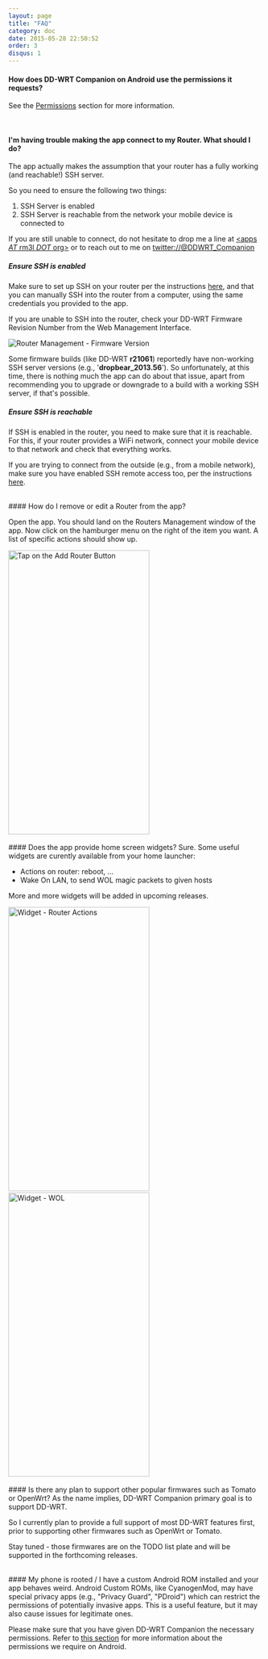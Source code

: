 ```yaml
---
layout: page
title: "FAQ"
category: doc
date: 2015-05-28 22:50:52
order: 3
disqus: 1
---
```


<script>
  (function (w,i,d,g,e,t,s) {w[d] = w[d]||[];t= i.createElement(g);
    t.async=1;t.src=e;s=i.getElementsByTagName(g)[0];s.parentNode.insertBefore(t, s);
  })(window, document, '_gscq','script','//widgets.getsitecontrol.com/59849/script.js');
</script>

<!-- Begin Cookie Consent plugin by Silktide - http://silktide.com/cookieconsent -->
<script type="text/javascript">
    window.cookieconsent_options = {"message":"This website uses cookies to ensure you get the best experience on our website","dismiss":"Got it!","learnMore":"More info","link":null,"theme":"dark-top"};
</script>

<script type="text/javascript" src="//s3.amazonaws.com/cc.silktide.com/cookieconsent.latest.min.js"></script>
<!-- End Cookie Consent plugin -->
<!-- 
<script type="text/javascript">
    window.doorbellOptions = {
        appKey: 'f6ciDeNxz1cbW2TSirLv5hn5btBo353HB6xTkaTvJOCDW5JlJtB1dpkaaGGg6Alb'
    };
    (function(d, t) {
        var g = d.createElement(t);g.id = 'doorbellScript';g.type = 'text/javascript';g.async = true;g.src = 'https://embed.doorbell.io/button/1824?t='+(new Date().getTime());(d.getElementsByTagName('head')[0]||d.getElementsByTagName('body')[0]).appendChild(g);
    }(document, 'script'));
</script> -->

#### How does DD-WRT Companion on Android use the permissions it requests?
See the <a href="/android/permissions.html">Permissions</a> section for more information.

<br/>

#### I'm having trouble making the app connect to my Router. What should I do?

The app actually makes the assumption that your router has a fully working (and reachable!) SSH server.

So you need to ensure the following two things:
<ol>
<li>SSH Server is enabled</li>
<li>SSH Server is reachable from the network your mobile device is connected to</li>
</ol>

If you are still unable to connect, do not hesitate to drop me a line at <a href="mailto:apps+ddwrt__web_faq@rm3l.org?subject=I'm having trouble making DD-WRT Companion app connect to my Router. What should I do?">&lt;apps _AT_ rm3l _DOT_ org&gt;</a> or to reach out to me on <a href="https://twitter.com/DDWRT_Companion" target="_blank">twitter://@DDWRT_Companion</a>

##### Ensure SSH is enabled

Make sure to set up SSH on your router per the instructions <a href="/doc/prerequisites.html">here</a>, and that you can manually SSH into the router from a computer, using the same credentials you provided to the app.

If you are unable to SSH into the router, check your DD-WRT Firmware Revision Number from the Web Management Interface.

![Router Management - Firmware Version](http://apps.rm3l.org/apps/ddwrt-companion/assets/ddwrt_web__firmware_ver.png)

Some firmware builds (like DD-WRT <b>r21061</b>) reportedly have non-working SSH server versions (e.g., '<b>dropbear_2013.56</b>'). So unfortunately, at this time, there is nothing much the app can do about that issue, apart from recommending you to upgrade or downgrade to a build with a working SSH server, if that's possible.

##### Ensure SSH is reachable

If SSH is enabled in the router, you need to make sure that it is reachable.
For this, if your router provides a WiFi network, connect your mobile device to that network and check that everything works.

If you are trying to connect from the outside (e.g., from a mobile network), make sure you have enabled SSH remote access too, per the instructions <a href="/doc/prerequisites.html">here</a>.

<br/>
#### How do I remove or edit a Router from the app?

Open the app. You should land on the Routers Management window of the app.
Now click on the hamburger menu on the right of the item you want. A list of specific actions should show up.

<div>
	<img src="https://raw.githubusercontent.com/rm3l/help.ddwrt-companion.rm3l.org/master/assets/7.1.0/popup_menu_router.png" width="280" height="563" alt="Tap on the Add Router Button"/>
</div>

<!-- 
![Router Management - Row Menu](https://raw.githubusercontent.com/rm3l/ddwrt-companion/gh-pages/assets/7.1.0/popup_menu_router.png)
 -->

<br/>
#### Does the app provide home screen widgets?
Sure. Some useful widgets are curently available from your home launcher:
<ul>
<li>Actions on router: reboot, ...</li>
<li>Wake On LAN, to send WOL magic packets to given hosts</li>
</ul>

More and more widgets will be added in upcoming releases.

<div>
	<img src="https://raw.githubusercontent.com/rm3l/help.ddwrt-companion.rm3l.org/master/assets/7.1.0/widget_router_Actions.png" width="280" height="563" alt="Widget - Router Actions"/>&nbsp; <img src="https://raw.githubusercontent.com/rm3l/help.ddwrt-companion.rm3l.org/master/assets/7.1.0/widget_wol.png" width="280" height="563" alt="Widget - WOL"/>
</div>

<!-- 
![Widget - Router Actions](https://raw.githubusercontent.com/rm3l/ddwrt-companion/gh-pages/assets/7.1.0/widget_router_Actions.png)&nbsp;&nbsp;&nbsp;![Widget - WOL](https://raw.githubusercontent.com/rm3l/ddwrt-companion/gh-pages/assets/7.1.0/widget_wol.png) 
-->

<br/>
#### Is there any plan to support other popular firmwares such as Tomato or OpenWrt?
As the name implies, DD-WRT Companion primary goal is to support DD-WRT. 

So I currently plan to provide a full support of most DD-WRT features first, prior to supporting other firmwares such as OpenWrt or Tomato.

Stay tuned - those firmwares are on the TODO list plate and will be supported in the forthcoming releases.

<br/>
#### My phone is rooted / I have a custom Android ROM installed and your app behaves weird.
Android Custom ROMs, like CyanogenMod, may have special privacy apps (e.g., "Privacy Guard", "PDroid") which can restrict the permissions of potentially invasive apps.
This is a useful feature, but it may also cause issues for legitimate ones.

Please make sure that you have given DD-WRT Companion the necessary permissions.
Refer to <a href="/android/permissions.html">this section</a> for more information about the permissions we require on Android.

<!--<br/>
#### What can I do to support the app?

Refer to <a href="/dev/contributing.html">this page</a>.
-->
